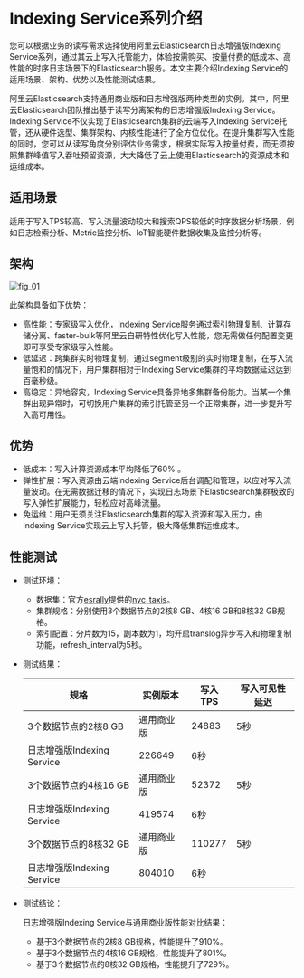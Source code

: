 # Indexing Service系列介绍

您可以根据业务的读写需求选择使用阿里云Elasticsearch日志增强版Indexing Service系列，通过其云上写入托管能力，体验按需购买、按量付费的低成本、高性能的时序日志场景下的Elasticsearch服务。本文主要介绍Indexing Service的适用场景、架构、优势以及性能测试结果。

阿里云Elasticsearch支持通用商业版和日志增强版两种类型的实例。其中，阿里云Elasticsearch团队推出基于读写分离架构的日志增强版Indexing Service。Indexing Service不仅实现了Elasticsearch集群的云端写入Indexing Service托管，还从硬件选型、集群架构、内核性能进行了全方位优化。在提升集群写入性能的同时，您可以从读写角度分别评估业务需求，根据实际写入按量付费，而无须按照集群峰值写入吞吐预留资源，大大降低了云上使用Elasticsearch的资源成本和运维成本。

## 适用场景

适用于写入TPS较高、写入流量波动较大和搜索QPS较低的时序数据分析场景，例如日志检索分析、Metric监控分析、IoT智能硬件数据收集及监控分析等。

## 架构

![fig_01](https://static-aliyun-doc.oss-accelerate.aliyuncs.com/assets/img/zh-CN/8423488161/p265896.png)

此架构具备如下优势：

-   高性能：专家级写入优化，Indexing Service服务通过索引物理复制、计算存储分离、faster-bulk等阿里云自研特性优化写入性能，您无需做任何配置变更即可享受专家级写入性能。
-   低延迟：跨集群实时物理复制，通过segment级别的实时物理复制，在写入流量饱和的情况下，用户集群相对于Indexing Service集群的平均数据延迟达到百毫秒级。
-   高稳定：异地容灾，Indexing Service具备异地多集群备份能力。当某一个集群出现异常时，可切换用户集群的索引托管至另一个正常集群，进一步提升写入高可用性。

## 优势

-   低成本：写入计算资源成本平均降低了60% 。
-   弹性扩展：写入资源由云端Indexing Service后台调配和管理，以应对写入流量波动。在无需数据迁移的情况下，实现日志场景下Elasticsearch集群极致的写入弹性扩展能力，轻松应对高峰流量。
-   免运维：用户无须关注Elasticsearch集群的写入资源和写入压力，由Indexing Service实现云上写入托管，极大降低集群运维成本。

## 性能测试

-   测试环境：
    -   数据集：官方[esrally](https://github.com/elastic/rally/tree/master/esrally)提供的[nyc\_taxis](https://github.com/elastic/rally-tracks/tree/master/nyc_taxis)。
    -   集群规格：分别使用3个数据节点的2核8 GB、4核16 GB和8核32 GB规格。
    -   索引配置：分片数为15，副本数为1，均开启translog异步写入和物理复制功能，refresh\_interval为5秒。
-   测试结果：

    |规格|实例版本|写入TPS|写入可见性延迟|
    |--|----|-----|-------|
    |3个数据节点的2核8 GB|通用商业版|24883|5秒|
    |日志增强版Indexing Service|226649|6秒|
    |3个数据节点的4核16 GB|通用商业版|52372|5秒|
    |日志增强版Indexing Service|419574|6秒|
    |3个数据节点的8核32 GB|通用商业版|110277|5秒|
    |日志增强版Indexing Service|804010|6秒|

-   测试结论：

    日志增强版Indexing Service与通用商业版性能对比结果：

    -   基于3个数据节点的2核8 GB规格，性能提升了910%。
    -   基于3个数据节点的4核16 GB规格，性能提升了801%。
    -   基于3个数据节点的8核32 GB规格，性能提升了729%。

